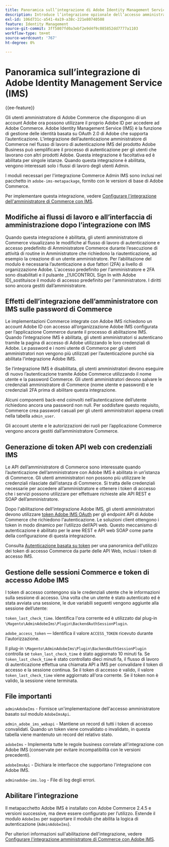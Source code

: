 ```yaml
---
title: Panoramica sull’integrazione di Adobe Identity Management Service (IMS)
description: Introduce l’integrazione opzionale dell’accesso amministratore di Adobe Commerce con Adobe IMS
exl-id: 106d731c-a541-4a19-a38c-221e80740508
feature: Identity Management
source-git-commit: 3ff5807fd0a3ebf2e9d4f9c085852dd7777a1103
workflow-type: tm+mt
source-wordcount: '767'
ht-degree: 0%

---
```


# Panoramica sull’integrazione di Adobe Identity Management Service (IMS)

{{ee-feature}}

Gli utenti amministratore di Adobe Commerce che dispongono di un account Adobe ora possono utilizzare il proprio Adobe ID per accedere ad Adobe Commerce. Adobe Identity Management Service (IMS) è la funzione di gestione delle identità basata su OAuth 2.0 di Adobe che supporta l’autenticazione. L’integrazione dell’autenticazione amministratore di Commerce nel flusso di lavoro di autenticazione IMS del prodotto Adobe Business può semplificare il processo di autenticazione per gli utenti che lavorano con altri prodotti Adobe. Questa integrazione è facoltativa ed è abilitata per singole istanze. Quando questa integrazione è abilitata, vengono interessati solo i flussi di lavoro degli utenti Admin. 

I moduli necessari per l&#39;integrazione Commerce Admin IMS sono inclusi nel pacchetto in `adobe-ims-metapackage`, fornito con le versioni di base di Adobe Commerce.

Per implementare questa integrazione, vedere [Configurare l&#39;integrazione dell&#39;amministratore di Commerce con IMS](./adobe-ims-config.md).

## Modifiche ai flussi di lavoro e all’interfaccia di amministrazione dopo l’integrazione con IMS

Quando questa integrazione è abilitata, gli utenti amministratore di Commerce visualizzano le modifiche al flusso di lavoro di autenticazione e accesso predefinito di Amministratore Commerce durante l’esecuzione di attività di routine in Amministratore che richiedono la riautenticazione, ad esempio la creazione di un utente amministratore. Per l’abilitazione del modulo è necessaria l’autenticazione a due fattori (2FA) a livello di organizzazione Adobe. L&#39;accesso predefinito per l&#39;amministratore e 2FA sono disabilitati e il pulsante _[!UICONTROL Sign In with Adobe ID]_sostituisce il modulo di accesso predefinito per l&#39;amministratore. I diritti sono ancora gestiti dall’amministratore.

## Effetti dell’integrazione dell’amministratore con IMS sulle password di Commerce

Le implementazioni Commerce integrate con Adobe IMS richiedono un account Adobe ID con accesso all’organizzazione Adobe IMS configurata per l’applicazione Commerce durante il processo di abilitazione IMS.  Quando l’integrazione IMS è abilitata, gli utenti amministratori si autenticano tramite la pagina di accesso di Adobe utilizzando le loro credenziali di Adobe. Le password e i nomi utente di Commerce per gli utenti amministratori non vengono più utilizzati per l’autenticazione purché sia abilitata l’integrazione Adobe IMS.

Se l’integrazione IMS è disabilitata, gli utenti amministratori devono eseguire di nuovo l’autenticazione tramite Adobe Commerce utilizzando il nome utente e la password Commerce. Gli utenti amministratori devono salvare le credenziali amministratore di Commerce (nome utente e password) e le credenziali 2FA prima di abilitare questa integrazione.

Alcuni componenti back-end coinvolti nell’autenticazione dell’utente richiedono ancora una password non null. Per soddisfare questo requisito, Commerce crea password casuali per gli utenti amministratori appena creati nella tabella `admin_user`.

Gli account utente e le autorizzazioni dei ruoli per l’applicazione Commerce vengono ancora gestiti dall’amministratore Commerce.


## Generazione di token API web con credenziali IMS

Le API dell’amministratore di Commerce sono interessate quando l’autenticazione dell’amministratore con Adobe IMS è abilitata in un’istanza di Commerce. Gli utenti amministratori non possono più utilizzare le credenziali rilasciate dall’istanza di Commerce. Si tratta delle credenziali necessarie per accedere all’amministratore e ottenere i token di accesso che i servizi possono utilizzare per effettuare richieste alle API REST e SOAP dell’amministratore.

Dopo l&#39;abilitazione dell&#39;integrazione Adobe IMS, gli utenti amministratori devono utilizzare [token Adobe IMS OAuth](https://developer.adobe.com/developer-console/docs/guides/authentication/OAuthIntegration/) per gli endpoint API di Adobe Commerce che richiedono l&#39;autenticazione. Le soluzioni client ottengono i token in modo dinamico per l’utilizzo dell’API web. Questo meccanismo di autenticazione è abilitato per le aree REST e API web SOAP come parte della configurazione di questa integrazione.

Consulta [Autenticazione basata su token](https://developer.adobe.com/commerce/webapi/get-started/authentication/gs-authentication-token/) per una panoramica dell&#39;utilizzo dei token di accesso Commerce da parte delle API Web, inclusi i token di accesso IMS.

## Gestione delle sessioni Commerce e token di accesso Adobe IMS

I token di accesso contengono sia le credenziali utente che le informazioni sulla sessione di accesso. Una volta che un utente è stato autenticato ed è stata avviata una sessione, le due variabili seguenti vengono aggiunte alla sessione dell’utente:

`token_last_check_time`. Identifica l&#39;ora corrente ed è utilizzato dal plug-in `\Magento\AdminAdobeIms\Plugin\BackendAuthSessionPlugin`.

`adobe_access_token` — Identifica il valore `ACCESS_TOKEN` ricevuto durante l&#39;autorizzazione.

Il plug-in `\Magento\AdminAdobeIms\Plugin\BackendAuthSessionPlugin` controlla se `token_last_check_time` è stato aggiornato 10 minuti fa. Se `token_last_check_time` è stato controllato dieci minuti fa, il flusso di lavoro di autenticazione effettua una chiamata API a IMS per convalidare il token di accesso e la sessione continua. Se il token di accesso è valido, il valore `token_last_check_time` viene aggiornato all&#39;ora corrente. Se il token non è valido, la sessione viene terminata.

## File importanti

`adminAdobeIms` - Fornisce un&#39;implementazione dell&#39;accesso amministratore basato sul modulo `AdobeImsApi`.

`admin_adobe_ims_webapi` - Mantiene un record di tutti i token di accesso convalidati. Quando un token viene convalidato o invalidato, in questa tabella viene mantenuto un record del relativo stato.

`adobeIms` - Implementa tutte le regole business correlate all&#39;integrazione con Adobe IMS (conservate per evitare incompatibilità con le versioni precedenti).

`adobeImsApi` - Dichiara le interfacce che supportano l&#39;integrazione con Adobe IMS.

`adminadobe-ims.log` - File di log degli errori.

## Abilitare l’integrazione

Il metapacchetto Adobe IMS è installato con Adobe Commerce 2.4.5 e versioni successive, ma deve essere configurato per l’utilizzo. Estende il modulo `AdobeIms` per supportare il modulo che abilita la logica di autenticazione (`AdminAdobeIms`).

Per ulteriori informazioni sull&#39;abilitazione dell&#39;integrazione, vedere [Configurare l&#39;integrazione amministratore di Commerce con Adobe IMS](./adobe-ims-config.md).
